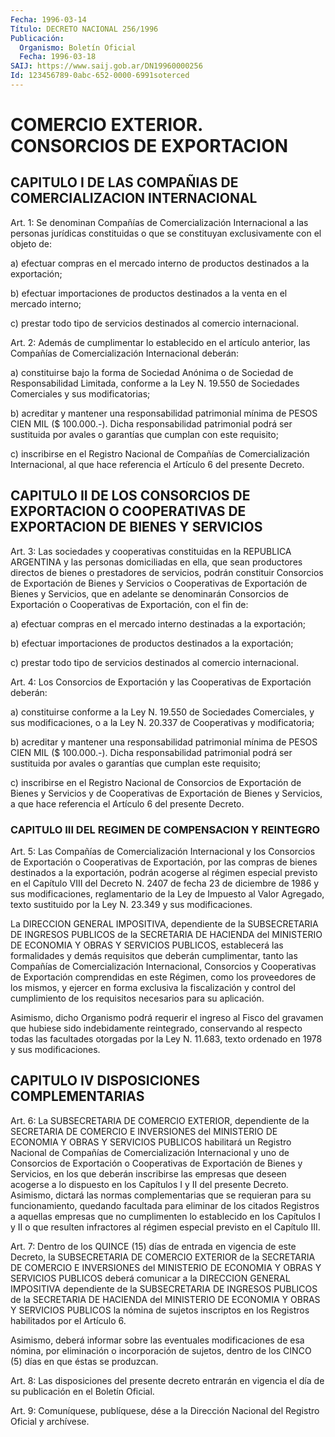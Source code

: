 ```yaml
---
Fecha: 1996-03-14
Título: DECRETO NACIONAL 256/1996
Publicación:
  Organismo: Boletín Oficial
  Fecha: 1996-03-18
SAIJ: https://www.saij.gob.ar/DN19960000256
Id: 123456789-0abc-652-0000-6991soterced
---
```

# COMERCIO EXTERIOR. CONSORCIOS DE EXPORTACION

## CAPITULO I DE LAS COMPAÑIAS DE COMERCIALIZACION INTERNACIONAL

<a id="1"></a>
Art. 1: Se denominan Compañías de Comercialización Internacional  a  las  personas  jurídicas constituidas  o  que  se constituyan exclusivamente con el objeto de:

a) efectuar compras en el mercado interno de productos destinados a la exportación;

b) efectuar importaciones de productos  destinados a la venta en el mercado interno;

c) prestar todo tipo de servicios destinados al comercio internacional.

<a id="2"></a>
Art.  2:  Además de cumplimentar lo establecido  en  el  artículo anterior, las Compañías de Comercialización Internacional deberán:

a) constituirse  bajo la forma de Sociedad Anónima o de Sociedad de Responsabilidad Limitada,  conforme a la Ley N. 19.550 de Sociedades Comerciales y sus modificatorias;

b) acreditar y mantener una  responsabilidad patrimonial mínima de PESOS CIEN MIL  ($ 100.000.-).  Dicha  responsabilidad  patrimonial podrá  ser  sustituida por avales o garantías que cumplan con  este requisito;

c) inscribirse en el Registro Nacional de Compañías de Comercialización  Internacional, al que hace referencia el Artículo 6 del presente Decreto.

## CAPITULO II DE LOS CONSORCIOS DE  EXPORTACION  O COOPERATIVAS DE EXPORTACION DE BIENES Y SERVICIOS

<a id="3"></a>
Art. 3: Las sociedades y cooperativas constituidas en la REPUBLICA ARGENTINA y las personas domiciliadas en ella, que sean productores directos de bienes o prestadores de  servicios,  podrán  constituir Consorcios  de Exportación de Bienes y Servicios o Cooperativas  de Exportación de  Bienes  y Servicios, que en adelante se denominarán Consorcios de Exportación o Cooperativas de Exportación, con el fin de:

a)  efectuar  compras  en  el   mercado  interno  destinadas  a  la exportación;

b) efectuar importaciones de productos destinados a la exportación;

c) prestar todo tipo de servicios destinados al comercio internacional.

<a id="4"></a>
Art.  4:  Los Consorcios de Exportación  y  las  Cooperativas  de Exportación deberán:

a) constituirse conforme a la Ley N. 19.550 de Sociedades Comerciales,  y  sus  modificaciones,  o  a  la  Ley  N. 20.337  de Cooperativas y modificatoria;

b)  acreditar y mantener una responsabilidad patrimonial mínima de PESOS  CIEN  MIL   ($ 100.000.-). Dicha responsabilidad patrimonial podrá ser sustituida  por  avales  o  garantías  que  cumplan  este requisito;

c) inscribirse en el Registro Nacional de Consorcios de Exportación de Bienes y Servicios y de Cooperativas de Exportación de Bienes  y Servicios,  a  que  hace  referencia  el  Artículo  6  del presente Decreto.

### CAPITULO III DEL REGIMEN DE COMPENSACION Y REINTEGRO

<a id="5"></a>
Art.  5:  Las Compañías de Comercialización Internacional  y  los Consorcios de  Exportación  o  Cooperativas de Exportación, por las compras de bienes destinados a la  exportación,  podrán acogerse al régimen especial previsto en el Capítulo VIII del Decreto N. 2407 de fecha  23 de diciembre de 1986 y sus modificaciones,  reglamentario de la Ley  de  Impuesto  al Valor Agregado, texto sustituido por la Ley N. 23.349 y sus modificaciones.

La DIRECCION GENERAL IMPOSITIVA, dependiente de la SUBSECRETARIA DE INGRESOS PUBLICOS de la SECRETARIA  DE  HACIENDA  del MINISTERIO DE ECONOMIA Y OBRAS Y SERVICIOS PUBLICOS, establecerá las formalidades y demás requisitos que deberán cumplimentar, tanto las Compañías de Comercialización  Internacional,  Consorcios  y  Cooperativas    de Exportación  comprendidas  en este Régimen, como los proveedores de los  mismos,  y  ejercer  en forma  exclusiva  la  fiscalización  y control del cumplimiento  de  los  requisitos  necesarios  para  su aplicación.

Asimismo,  dicho  Organismo  podrá requerir el ingreso al Fisco del gravamen que hubiese sido indebidamente reintegrado, conservando al respecto todas las facultades  otorgadas por la Ley N. 11.683, texto ordenado en 1978 y sus modificaciones.

## CAPITULO IV DISPOSICIONES COMPLEMENTARIAS

<a id="6"></a>
Art. 6: La SUBSECRETARIA DE COMERCIO  EXTERIOR,  dependiente de la SECRETARIA DE COMERCIO E INVERSIONES del MINISTERIO  DE  ECONOMIA Y OBRAS  Y  SERVICIOS  PUBLICOS  habilitará  un Registro Nacional  de Compañías de Comercialización Internacional  y uno de Consorcios de Exportación o Cooperativas de Exportación de Bienes y Servicios, en los que deberán inscribirse las empresas que deseen  acogerse  a lo dispuesto  en  los Capítulos I y II del presente Decreto. Asimismo, dictará  las  normas  complementarias  que  se  requieran  para  su funcionamiento,  quedando  facultada  para  eliminar de los citados Registros a aquellas empresas que no cumplimenten lo establecido en los Capítulos I y II o que resulten infractores al régimen especial previsto en el Capítulo III.

<a id="7"></a>
Art. 7: Dentro de los QUINCE (15) días de entrada  en  vigencia de este    Decreto,  la  SUBSECRETARIA  DE  COMERCIO  EXTERIOR  de  la SECRETARIA  DE  COMERCIO E INVERSIONES del MINISTERIO DE ECONOMIA Y OBRAS Y SERVICIOS  PUBLICOS deberá comunicar a la DIRECCION GENERAL IMPOSITIVA dependiente  de la SUBSECRETARIA DE INGRESOS PUBLICOS de la SECRETARIA DE HACIENDA  del  MINISTERIO  DE  ECONOMIA  Y OBRAS Y SERVICIOS PUBLICOS la nómina de sujetos inscriptos en los Registros habilitados por el Artículo 6.

Asimismo,  deberá  informar sobre las eventuales modificaciones  de esa nómina, por eliminación  o  incorporación de sujetos, dentro de los CINCO (5) días en que éstas se produzcan.

<a id="8"></a>
Art.  8:  Las  disposiciones  del presente  decreto  entrarán  en vigencia  el  día  de  su  publicación   en  el  Boletín  Oficial.

<a id="9"></a>
Art. 9: Comuníquese, publíquese, dése a  la Dirección Nacional del Registro Oficial y archívese.